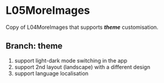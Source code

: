 # L05MoreImages
Copy of L04MoreImages that supports ***theme*** customisation.

## Branch: theme
1. support light-dark mode switching in the app
2. support 2nd layout (landscape) with a different design
2. support language localisation
